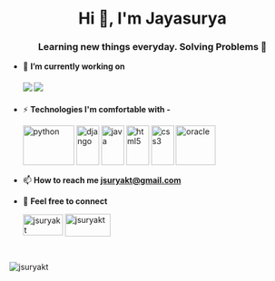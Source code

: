 <h1 align="center">Hi 👋, I'm Jayasurya</h1>
<h3 align="center">Learning new things everyday. Solving Problems 🌟</h3>


-  🔭 **I’m currently working on**
      ####           ![](https://img.shields.io/badge/Python-%7C-0%2C%2022%2C%20100) ![](https://img.shields.io/badge/Java-%7C-yellow)

- ⚡ **Technologies I'm comfortable with -**

    <p align="left"><img src="https://konpa.github.io/devicon/devicon.git/icons/python/python-original-wordmark.svg" alt="python" width="90" height="70"/> 
     <img src="https://konpa.github.io/devicon/devicon.git/icons/django/django-original.svg" alt="django" width="40" height="70"/> 
  <img src="https://konpa.github.io/devicon/devicon.git/icons/java/java-original-wordmark.svg" alt="java" width="40" height="70"/>
      <img src="https://konpa.github.io/devicon/devicon.git/icons/html5/html5-original-wordmark.svg" alt="html5" width="40" height="70"/> <img src="https://konpa.github.io/devicon/devicon.git/icons/css3/css3-original-wordmark.svg" alt="css3" width="40" height="70"/>
      <img src="https://konpa.github.io/devicon/devicon.git/icons/oracle/oracle-original.svg" alt="oracle" width="70" height="70"/></p> 
            </p>
- 📫 **How to reach me jsuryakt@gmail.com**
- 👯 **Feel free to connect**
                       <p align="left">
<a href="https://linkedin.com/in/jsuryakt" target="blank"><img align="center" src="https://cdn.jsdelivr.net/npm/simple-icons@3.0.1/icons/linkedin.svg" alt="jsuryakt" height="37" width="70" /></a> <a href="https://twitter.com/jsuryakt" target="blank"><img align="center" src="https://cdn.jsdelivr.net/npm/simple-icons@3.0.1/icons/twitter.svg" alt="jsuryakt" height="40" width="80" /></a>                            
</p>
<!-- <p align="center"> <img src="https://github-readme-stats.vercel.app/api?username=jsuryakt&show_icons=true" alt="jsuryakt" /> -->
<br>
<p align="left"> <img src="https://komarev.com/ghpvc/?username=jsuryakt" alt="jsuryakt" /> </p>
